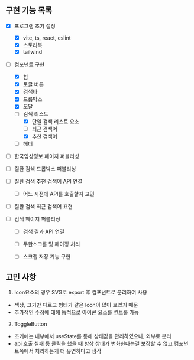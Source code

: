 ## 구현 기능 목록

- [x] 프로그램 초기 설정

  - [x] vite, ts, react, eslint
  - [x] 스토리북
  - [x] tailwind

- [ ] 컴포넌트 구현

  - [x] 칩
  - [x] 토글 버튼
  - [x] 검색바
  - [x] 드롭박스
  - [x] 모달
  - [ ] 검색 리스트
    - [x] 단일 검색 리스트 요소
    - [ ] 최근 검색어
    - [x] 추천 검색어
  - [ ] 헤더

- [ ] 한국임상정보 페이지 퍼블리싱

- [ ] 질환 검색 드롭박스 퍼블리싱
- [ ] 질환 검색 추천 검색어 API 연결
  - [ ] 어느 시점에 API를 호출할지 고민
- [ ] 질환 검색 최근 검색어 표현

- [ ] 검색 페이지 퍼블리싱

  - [ ] 검색 결과 API 연결
  - [ ] 무한스크롤 및 페이징 처리

  - [ ] 스크랩 저장 기능 구현

## 고민 사항

1. Icon요소의 경우 SVG로 export 후 컴포넌트로 분리하여 사용

- 색상, 크기만 다르고 형태가 같은 Icon이 많이 보였기 때문
- 추가적인 수정에 대해 동적으로 아이콘 요소를 컨트롤 가능

2. ToggleButton

- 초기에는 내부에서 useState를 통해 상태값을 관리하였으나, 외부로 분리
- api 호출 실패 등 클릭을 했을 때 항상 상태가 변화한다는걸 보장할 수 없고 컴포넌트쪽에서 처리하는게 더 유연하다고 생각
